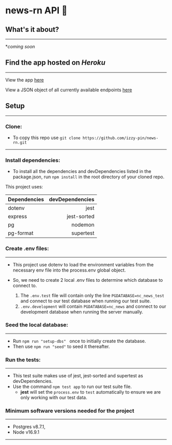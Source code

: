 # news-rn API 📰

## What's it about?

---

\*_coming soon_

## Find the app hosted on _Heroku_

---

View the app [here](https://newsrn.herokuapp.com/api)

View a JSON object of all currently available endpoints [here](https://newsrn.herokuapp.com/api)

## Setup

---

### Clone:

- To copy this repo use
  `git clone https://github.com/izzy-pin/news-rn.git`

---

### Install dependencies:

- To install all the dependencies and devDependencies listed in the package.json, run `npm install` in the root directory of your cloned repo.

This project uses:

| Dependencies | devDependencies |
| ------------ | --------------: |
| dotenv       |            jest |
| express      |     jest-sorted |
| pg           |         nodemon |
| pg-format    |       supertest |

### Create .env files:

---

- This project use dotenv to load the environment variables from the necessary env file into the process.env global object.
- So, we need to create 2 local .env files to determine which database to connect to.

  1.  The `.env.test` file will contain only the line `PGDATABASE=nc_news_test` and connect to our test database when running our test suite.
  2.  `.env.development` will contain `PGDATABASE=nc_news` and connect to our development database when running the server manually.

### Seed the local database:

---

- Run `npm run "setup-dbs" ` once to initially create the database.
- Then use `npm run "seed"` to seed it thereafter.

### Run the tests:

---

- This test suite makes use of jest, jest-sorted and supertest as devDependencies.
- Use the command `npm test app` to run our test suite file.
  - **jest** will set the `process.env` to `test` automatically to ensure we are only working with our test data.

### Minimum software versions needed for the project

---

- Postgres v8.7.1,
- Node v16.9.1

---
